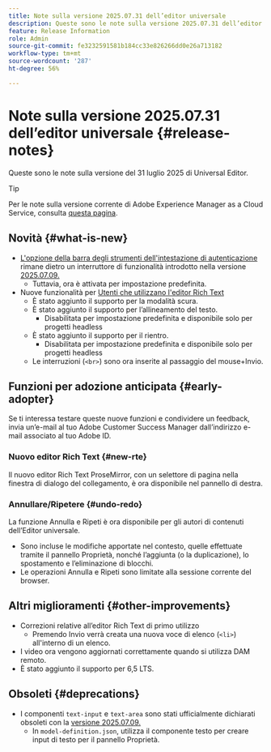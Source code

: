 ```yaml
---
title: Note sulla versione 2025.07.31 dell’editor universale
description: Queste sono le note sulla versione 2025.07.31 dell’editor universale.
feature: Release Information
role: Admin
source-git-commit: fe3232591581b184cc33e826266dd0e26a713182
workflow-type: tm+mt
source-wordcount: '287'
ht-degree: 56%

---
```



# Note sulla versione 2025.07.31 dell’editor universale {#release-notes}

Queste sono le note sulla versione del 31 luglio 2025 di Universal Editor.

>[!TIP]
>
>Per le note sulla versione corrente di Adobe Experience Manager as a Cloud Service, consulta [questa pagina](/help/release-notes/release-notes-cloud/release-notes-current.md).

## Novità {#what-is-new}

* [L&#39;opzione della barra degli strumenti dell&#39;intestazione di autenticazione](/help/sites-cloud/authoring/universal-editor/navigation.md#autentication-settings) rimane dietro un interruttore di funzionalità introdotto nella versione [2025.07.09.](/help/release-notes/universal-editor/2025/2025-07-09.md)
   * Tuttavia, ora è attivata per impostazione predefinita.
* Nuove funzionalità per [Utenti che utilizzano l&#39;editor Rich Text](#new-rte)
   * È stato aggiunto il supporto per la modalità scura.
   * È stato aggiunto il supporto per l’allineamento del testo.
      * Disabilitata per impostazione predefinita e disponibile solo per progetti headless
   * È stato aggiunto il supporto per il rientro.
      * Disabilitata per impostazione predefinita e disponibile solo per progetti headless
   * Le interruzioni (`<br>`) sono ora inserite al passaggio del mouse+Invio.

## Funzioni per adozione anticipata {#early-adopter}

Se ti interessa testare queste nuove funzioni e condividere un feedback, invia un’e-mail al tuo Adobe Customer Success Manager dall’indirizzo e-mail associato al tuo Adobe ID.

### Nuovo editor Rich Text {#new-rte}

Il nuovo editor Rich Text ProseMirror, con un selettore di pagina nella finestra di dialogo del collegamento, è ora disponibile nel pannello di destra.

### Annullare/Ripetere {#undo-redo}

La funzione Annulla e Ripeti è ora disponibile per gli autori di contenuti dell’Editor universale.

* Sono incluse le modifiche apportate nel contesto, quelle effettuate tramite il pannello Proprietà, nonché l’aggiunta (o la duplicazione), lo spostamento e l’eliminazione di blocchi.
* Le operazioni Annulla e Ripeti sono limitate alla sessione corrente del browser.

## Altri miglioramenti {#other-improvements}

* Correzioni relative all’editor Rich Text di primo utilizzo
   * Premendo Invio verrà creata una nuova voce di elenco (`<li>`) all&#39;interno di un elenco.
* I video ora vengono aggiornati correttamente quando si utilizza DAM remoto.
* È stato aggiunto il supporto per 6,5 LTS.

## Obsoleti {#deprecations}

* I componenti `text-input` e `text-area` sono stati ufficialmente dichiarati obsoleti con la [versione 2025.07.09.](/help/release-notes/universal-editor/2025/2025-07-09.md)
   * In `model-definition.json`, utilizza il componente testo per creare input di testo per il pannello Proprietà.
